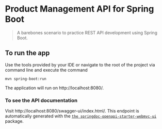 # Product Management API for Spring Boot

> A barebones scenario to practice REST API development using Spring Boot.

## To run the app

Use the tools provided by your IDE or navigate to the root of the project via command line and execute the command

```shell
mvn spring-boot:run
```

The application will run on http://localhost:8080/.

### To see the API documentation

Visit http://localhost:8080/swagger-ui/index.html/. This endpoint is automatically generated with the
[`the springdoc-openapi-starter-webmvc-ui`](https://central.sonatype.com/artifact/org.springdoc/springdoc-openapi-starter-webmvc-ui)
package.

